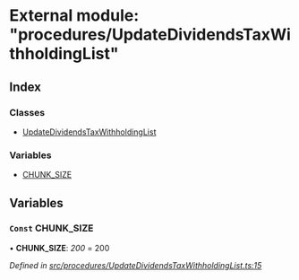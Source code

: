 # External module: "procedures/UpdateDividendsTaxWithholdingList"

## Index

### Classes

- [UpdateDividendsTaxWithholdingList](../classes/_procedures_updatedividendstaxwithholdinglist_.updatedividendstaxwithholdinglist.md)

### Variables

- [CHUNK_SIZE](_procedures_updatedividendstaxwithholdinglist_.md#const-chunk_size)

## Variables

### `Const` CHUNK_SIZE

• **CHUNK_SIZE**: _200_ = 200

_Defined in [src/procedures/UpdateDividendsTaxWithholdingList.ts:15](https://github.com/PolymathNetwork/polymath-sdk/blob/660aba8/src/procedures/UpdateDividendsTaxWithholdingList.ts#L15)_
